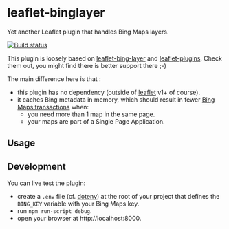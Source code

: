 # leaflet-binglayer
Yet another Leaflet plugin that handles Bing Maps layers.

[![Build status](https://travis-ci.org/mcartoixa/leaflet-binglayer.svg?branch=master)](https://travis-ci.org/mcartoixa/leaflet-binglayer)

This plugin is loosely based on [leaflet-bing-layer](https://github.com/digidem/leaflet-bing-layer/blob/gh-pages/leaflet-bing-layer.js) and
[leaflet-plugins](https://github.com/shramov/leaflet-plugins/blob/master/layer/tile/Bing.js). Check them out, you might find there is better
support there ;-)

The main difference here is that :
* this plugin has no dependency (outside of [leaflet](http://leafletjs.com/) v1+ of course).
* it caches Bing metadata in memory, which should result in fewer [Bing Maps transactions](https://msdn.microsoft.com/en-us/library/ff859477.aspx) when:
  * you need more than 1 map in the same page.
  * your maps are part of a Single Page Application.

## Usage

## Development
You can live test the plugin:
* create a `.env` file (cf. [dotenv](https://github.com/motdotla/dotenv)) at the root of your project that defines the `BING_KEY` variable with your Bing Maps key.
* run `npm run-script debug`.
* open your browser at http://localhost:8000.